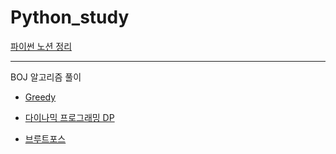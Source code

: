 # Python_study

[파이썬 노션 정리](https://www.notion.so/Python-fd592b6e5eab499c8be98342e5a80ad1)

---
BOJ 알고리즘 풀이
- [Greedy](https://github.com/hwas2/Python_algo/blob/master/Greedy.md)

- [다이나믹 프로그래밍 DP](https://github.com/hwas2/Python_algo/blob/master/DP.md)

- [브루트포스](https://github.com/hwas2/Python_algo/blob/master/BruteForce.md)